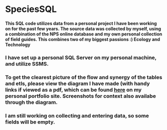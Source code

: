 # SpeciesSQL

#### This SQL code utilizes data from a personal project I have been working on for the past few years. The source data was collected by myself, using a combination of the NPS online database and my own personal collection of field guides. This combines two of my biggest passions :) Ecology and Technology

### I have set up a personal SQL Server on my personal machine, and utilize SSMS.

### To get the clearest picture of the flow and synergy of the tables and etls, please view the diagram I have made (with handy links if viewed as a pdf, which can be found [here](https://emathieson.github.io/PORTFOLIONEW/SpeciesSQL%20Diagram_.pdf) on my personal portfolio site. Screenshots for context also availabe through the diagram.

### I am still working on collecting and entering data, so some fields will be empty.

